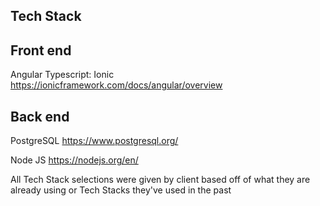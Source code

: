 ## Tech Stack

## Front end
Angular Typescript: Ionic https://ionicframework.com/docs/angular/overview

## Back end
PostgreSQL https://www.postgresql.org/

Node JS  https://nodejs.org/en/

All Tech Stack selections were given by client based off of what they are already using or Tech Stacks they've used in the past 
